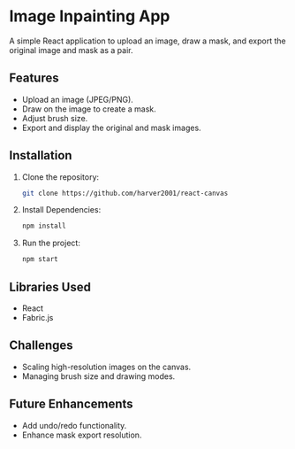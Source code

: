 # Image Inpainting App

A simple React application to upload an image, draw a mask, and export the original image and mask as a pair.

## Features

- Upload an image (JPEG/PNG).
- Draw on the image to create a mask.
- Adjust brush size.
- Export and display the original and mask images.

## Installation

1. Clone the repository:
   ```bash
   git clone https://github.com/harver2001/react-canvas


2. Install Dependencies:
   ```bash
   npm install


3. Run the project:
   ```bash
   npm start


## Libraries Used

- React
- Fabric.js

## Challenges

- Scaling high-resolution images on the canvas.
- Managing brush size and drawing modes.

## Future Enhancements

- Add undo/redo functionality.
- Enhance mask export resolution.